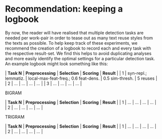 # Recommendation: keeping a logbook

By now, the reader will have realised that multiple detection tasks are needed per work-pair in order to tease out as many text reuse styles from the texts as possible. To help keep track of these experiments, we recommend the creation of a logbook to record each and every task with the respective result-set. We find this helps to avoid duplicating analyses and more easily identify the optimal settings for a particular detection task. An example logbook might look something like this:


| **Task N** | **Preprocessing** | **Selection** | **Scoring** | **Result** |
| 1 | syn-repl.; lemmatiz. | local-max-feat-freq.; 0.6 feat-dens. | 0.5 sim-thresh. | 5 reuses |
| 2 | ... | ... | ... | ... |
| 3 | ... | ... | ... | ... |

BIGRAM

| **Task N** | **Preprocessing** | **Selection** | **Scoring** | **Result** |
| 1 | ... | ... | ... | ... |
| 2 | ... | ... | ... | ... |

TRIGRAM

| **Task N** | **Preprocessing** | **Selection** | **Scoring** | **Result** |
| 1 | ... | ... | ... | ... |
| 2 | ... | ... | ... | ... |





